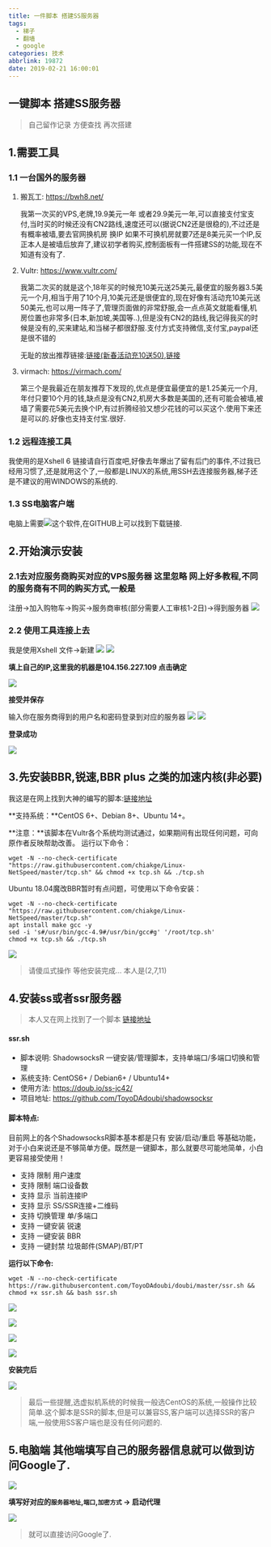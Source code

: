 ```yaml
---
title: 一件脚本 搭建SS服务器
tags:
  - 梯子
  - 翻墙
  - google
categories: 技术
abbrlink: 19872
date: 2019-02-21 16:00:01
---
```


## 一键脚本 搭建SS服务器

> 自己留作记录 方便查找 再次搭建


## 1.需要工具
### 1.1 一台国外的服务器
1. 搬瓦工: https://bwh8.net/

	我第一次买的VPS,老牌,19.9美元一年 或者29.9美元一年,可以直接支付宝支付,当时买的时候还没有CN2路线,速度还可以(据说CN2还是很稳的),不过还是有概率被墙,要去官网换机房 换IP 如果不可换机房就要7还是8美元买一个IP,反正本人是被墙后放弃了,建议初学者购买,控制面板有一件搭建SS的功能,现在不知道有没有了.

2. Vultr: https://www.vultr.com/

	我第二次买的就是这个,18年买的时候充10美元送25美元,最便宜的服务器3.5美元一个月,相当于用了10个月,10美元还是很便宜的,现在好像有活动充10美元送50美元,也可以用一阵子了,管理页面做的非常舒服,会一点点英文就能看懂,机房位置也非常多(日本,新加坡,美国等..),但是没有CN2的路线,我记得我买的时候是没有的,买来建站,和当梯子都很舒服.支付方式支持微信,支付宝,paypal还是很不错的

	无耻的放出推荐链接:[链接(新春活动充10送50)](https://www.vultr.com/?ref=7871739-4F),[链接](https://www.vultr.com/?ref=7384983)
3. virmach: https://virmach.com/
	
	第三个是我最近在朋友推荐下发现的,优点是便宜最便宜的是1.25美元一个月,年付只要10个月的钱,缺点是没有CN2,机房大多数是美国的,还有可能会被墙,被墙了需要花5美元去换个IP,有过折腾经验又想少花钱的可以买这个.使用下来还是可以的.好像也支持支付宝.很好.

### 1.2 远程连接工具
我使用的是Xshell 6 链接请自行百度吧,好像去年爆出了留有后门的事件,不过我已经用习惯了,还是就用这个了,一般都是LINUX的系统,用SSH去连接服务器,梯子还是不建议的用WINDOWS的系统的.

### 1.3 SS电脑客户端
电脑上需要![](https://raw.githubusercontent.com/yttrium2016/img/master/20190221162740.png)这个软件,在GITHUB上可以找到下载链接.

## 2.开始演示安装

### 2.1去对应服务商购买对应的VPS服务器 这里忽略 网上好多教程,不同的服务商有不同的购买方式,一般是
注册->加入购物车->购买->服务商审核(部分需要人工审核1-2日)->得到服务器
![](https://raw.githubusercontent.com/yttrium2016/img/master/20190221163308.png)

### 2.2 使用工具连接上去
我是使用Xshell 文件->新建
![](https://raw.githubusercontent.com/yttrium2016/img/master/20190221165422.png)
![](https://raw.githubusercontent.com/yttrium2016/img/master/20190221165531.png)

**填上自己的IP,这里我的机器是104.156.227.109 点击确定**

![](https://raw.githubusercontent.com/yttrium2016/img/master/20190221165829.png)

**接受并保存**

输入你在服务商得到的用户名和密码登录到对应的服务器
![](https://raw.githubusercontent.com/yttrium2016/img/master/20190221170101.png)
![](https://raw.githubusercontent.com/yttrium2016/img/master/20190221170137.png)

**登录成功**

![](https://raw.githubusercontent.com/yttrium2016/img/master/20190221170249.png)

## 3.先安装BBR,锐速,BBR plus 之类的加速内核(非必要)

我这是在网上找到大神的编写的脚本:[链接地址](https://www.moerats.com/archives/387/)

**支持系统：**CentOS 6+、Debian 8+、Ubuntu 14+。

**注意：**该脚本在Vultr各个系统均测试通过，如果期间有出现任何问题，可向原作者反映帮助改善。
运行以下命令：
	
	wget -N --no-check-certificate "https://raw.githubusercontent.com/chiakge/Linux-NetSpeed/master/tcp.sh" && chmod +x tcp.sh && ./tcp.sh

Ubuntu 18.04魔改BBR暂时有点问题，可使用以下命令安装：

	wget -N --no-check-certificate "https://raw.githubusercontent.com/chiakge/Linux-NetSpeed/master/tcp.sh"
	apt install make gcc -y
	sed -i 's#/usr/bin/gcc-4.9#/usr/bin/gcc#g' '/root/tcp.sh'
	chmod +x tcp.sh && ./tcp.sh

![](https://raw.githubusercontent.com/yttrium2016/img/master/20190221170732.png)

> 请傻瓜式操作 等他安装完成... 本人是(2,7,11)

## 4.安装ss或者ssr服务器

> 本人又在网上找到了一个脚本 [链接地址](https://github.com/cn2t/doubi-SSR)

#### ssr.sh ####

- 脚本说明: ShadowsocksR 一键安装/管理脚本，支持单端口/多端口切换和管理
- 系统支持: CentOS6+ / Debian6+ / Ubuntu14+
- 使用方法: https://doub.io/ss-jc42/
- 项目地址: https://github.com/ToyoDAdoubi/shadowsocksr

#### 脚本特点: ####

目前网上的各个ShadowsocksR脚本基本都是只有 安装/启动/重启 等基础功能，对于小白来说还是不够简单方便。既然是一键脚本，那么就要尽可能地简单，小白更容易接受使用！

- 支持 限制 用户速度
- 支持 限制 端口设备数
- 支持 显示 当前连接IP
- 支持 显示 SS/SSR连接+二维码
- 支持 切换管理 单/多端口
- 支持 一键安装 锐速
- 支持 一键安装 BBR
- 支持 一键封禁 垃圾邮件(SMAP)/BT/PT

**运行以下命令:**

	wget -N --no-check-certificate https://raw.githubusercontent.com/ToyoDAdoubi/doubi/master/ssr.sh && chmod +x ssr.sh && bash ssr.sh

![](https://raw.githubusercontent.com/yttrium2016/img/master/20190221171520.png)

![](https://raw.githubusercontent.com/yttrium2016/img/master/20190221171720.png)

![](https://raw.githubusercontent.com/yttrium2016/img/master/20190221171752.png)

![](https://raw.githubusercontent.com/yttrium2016/img/master/20190221171834.png)

**安装完后**

![](https://raw.githubusercontent.com/yttrium2016/img/master/20190221172107.png)

> 最后一些提醒,选虚拟机系统的时候我一般选CentOS的系统,一般操作比较简单.这个脚本是SSR的脚本,但是可以兼容SS,客户端可以选择SSR的客户端,一般使用SS客户端也是没有任何问题的.

## 5.电脑端 其他端填写自己的服务器信息就可以做到访问Google了.

![](https://raw.githubusercontent.com/yttrium2016/img/master/20190221172435.png)

**填写好对应的`服务器地址`,`端口`,`加密方式` -> 启动代理**

![](https://raw.githubusercontent.com/yttrium2016/img/master/20190221172651.png)

> 就可以直接访问Google了.